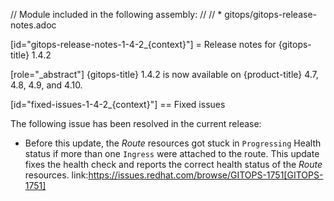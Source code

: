 // Module included in the following assembly:
//
// * gitops/gitops-release-notes.adoc

[id="gitops-release-notes-1-4-2_{context}"]
= Release notes for {gitops-title} 1.4.2

[role="_abstract"]
{gitops-title} 1.4.2 is now available on {product-title} 4.7, 4.8, 4.9, and 4.10.

[id="fixed-issues-1-4-2_{context}"]
== Fixed issues

The following issue has been resolved in the current release:

* Before this update, the *Route* resources got stuck in `Progressing` Health status if more than one `Ingress` were attached to the route.  This update fixes the health check and reports the correct health status of the *Route* resources. link:https://issues.redhat.com/browse/GITOPS-1751[GITOPS-1751]